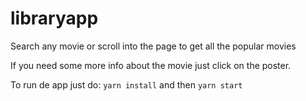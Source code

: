 # libraryapp

Search any movie or scroll into the page to get all the popular movies

If you need some more info about the movie just click on the poster.

To run de app just do: `yarn install` and then `yarn start`
